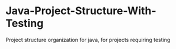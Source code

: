 # Java-Project-Structure-With-Testing
Project structure organization for java, for projects requiring testing
